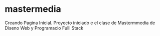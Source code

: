 # mastermedia
Creando Pagina Inicial.
Proyecto iniciado e el clase de Mastermmedia de 
Diseno Web y Programacio Fulll Stack
